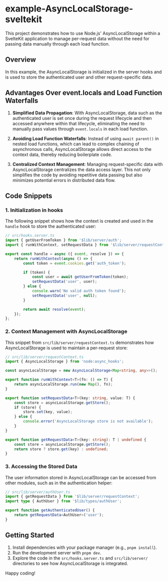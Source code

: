 # example-AsyncLocalStorage-sveltekit

This project demonstrates how to use Node.js' AsyncLocalStorage within a SvelteKit application to manage per-request data without the need for passing data manually through each load function.

## Overview

In this example, the AsyncLocalStorage is initialized in the server hooks and is used to store the authenticated user and other request-specific data.

## Advantages Over event.locals and Load Function Waterfalls

1. **Simplified Data Propagation**: With AsyncLocalStorage, data such as the authenticated user is set once during the request lifecycle and then accessed anywhere within that lifecycle, eliminating the need to manually pass values through `event.locals` in each load function.

2. **Avoiding Load Function Waterfalls**: Instead of using `await parent()` in nested load functions, which can lead to complex chaining of asynchronous calls, AsyncLocalStorage allows direct access to the context data, thereby reducing boilerplate code.

3. **Centralized Context Management**: Managing request-specific data with AsyncLocalStorage centralizes the data access layer. This not only simplifies the code by avoiding repetitive data passing but also minimizes potential errors in distributed data flow.

## Code Snippets

### 1. Initialization in hooks

The following snippet shows how the context is created and used in the `handle` hook to store the authenticated user:

```typescript
// src/hooks.server.ts
import { getUserFromToken } from '$lib/server/auth';
import { runWithContext, setRequestData } from '$lib/server/requestContext';

export const handle = async ({ event, resolve }) => {
	return runWithContext(async () => {
		const token = event.cookies.get('auth_token');

		if (token) {
			const user = await getUserFromToken(token);
			setRequestData('user', user);
		} else {
			console.warn('No valid auth token found');
			setRequestData('user', null);
		}

		return await resolve(event);
	});
};
```

### 2. Context Management with AsyncLocalStorage

This snippet from `src/lib/server/requestContext.ts` demonstrates how AsyncLocalStorage is used to maintain a per-request store:

```typescript
// src/lib/server/requestContext.ts
import { AsyncLocalStorage } from 'node:async_hooks';

const asyncLocalStorage = new AsyncLocalStorage<Map<string, any>>();

export function runWithContext<T>(fn: () => T) {
	return asyncLocalStorage.run(new Map(), fn);
}

export function setRequestData<T>(key: string, value: T) {
	const store = asyncLocalStorage.getStore();
	if (store) {
		store.set(key, value);
	} else {
		console.error('AsyncLocalStorage store is not available');
	}
}

export function getRequestData<T>(key: string): T | undefined {
	const store = asyncLocalStorage.getStore();
	return store ? store.get(key) : undefined;
}
```

### 3. Accessing the Stored Data

The user information stored in AsyncLocalStorage can be accessed from other modules, such as in the authentication helper:

```typescript
// src/lib/server/authUser.ts
import { getRequestData } from '$lib/server/requestContext';
import type { AuthUser } from '$lib/types/authUser';

export function getAuthenticatedUser() {
	return getRequestData<AuthUser>('user');
}
```

## Getting Started

1. Install dependencies with your package manager (e.g., `pnpm install`).
2. Run the development server with `pnpm dev`.
3. Explore the code in the `src/hooks.server.ts` and `src/lib/server/` directories to see how AsyncLocalStorage is integrated.

Happy coding!
